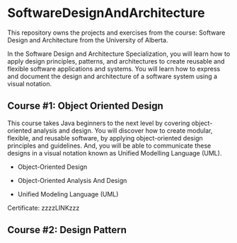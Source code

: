 # SoftwareDesignAndArchitecture
This repository owns the projects and exercises from the course: Software Design and Architecture from the University of Alberta. 

In the Software Design and Architecture Specialization, you will learn how to apply design principles, patterns, and architectures to create reusable and flexible software applications and systems. You will learn how to express and document the design and architecture of a software system using a visual notation.

## Course #1: Object Oriented Design

This course takes Java beginners to the next level by covering object-oriented analysis and design. You will discover how to create modular, flexible, and reusable software, by applying object-oriented design principles and guidelines. And, you will be able to communicate these designs in a visual notation known as Unified Modelling Language (UML).

- Object-Oriented Design
* Object-Oriented Analysis And Design
+ Unified Modeling Language (UML)

Certificate: zzzzLINKzzz

## Course #2: Design Pattern
